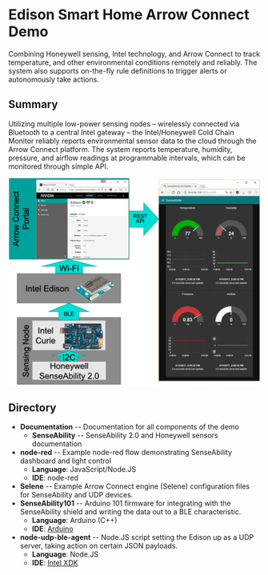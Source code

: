 # Edison Smart Home Arrow Connect Demo

Combining Honeywell sensing, Intel technology, and Arrow Connect to track temperature, and other environmental conditions remotely and reliably. The system also supports on-the-fly rule definitions to trigger alerts or autonomously take actions.

## Summary

Utilizing multiple low-power sensing nodes – wirelessly connected via Bluetooth to a central Intel gateway – the Intel/Honeywell Cold Chain Monitor reliably reports environmental sensor data to the cloud through the Arrow Connect platform. The system reports temperature, humidity, pressure, and airflow readings at programmable intervals, which can be monitored through simple API.

![Demo Architecture](https://github.com/Arrow-IoT/Edison_Honeywell_Cold_Chain/raw/master/Documentation/Images/demo-architecture.png)

## Directory

* **Documentation** -- Documentation for all components of the demo
    * **SenseAbility** -- SenseAbility 2.0 and Honeywell sensors documentation
* **node-red** -- Example node-red flow demonstrating SenseAbility dashboard and light control
    * **Language**: JavaScript/Node.JS
    * **IDE**: node-red
* **Selene** -- Example Arrow Connect engine (Selene) configuration files for SenseAbility and UDP devices.
* **SenseAbility101** -- Arduino 101 firmware for integrating with the SenseAbility shield and writing the data out to a BLE characteristic.
    * **Language**: Arduino (C++)
    * **IDE**: [Arduino](https://www.arduino.cc/en/Guide/Arduino101)
* **node-udp-ble-agent** -- Node.JS script setting the Edison up as a UDP server, taking action on certain JSON payloads.
    * **Language**: Node.JS
    * **IDE**: [Intel XDK](https://software.intel.com/en-us/intel-xdk)